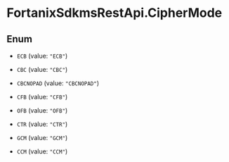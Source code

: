 # FortanixSdkmsRestApi.CipherMode

## Enum


* `ECB` (value: `"ECB"`)

* `CBC` (value: `"CBC"`)

* `CBCNOPAD` (value: `"CBCNOPAD"`)

* `CFB` (value: `"CFB"`)

* `OFB` (value: `"OFB"`)

* `CTR` (value: `"CTR"`)

* `GCM` (value: `"GCM"`)

* `CCM` (value: `"CCM"`)


